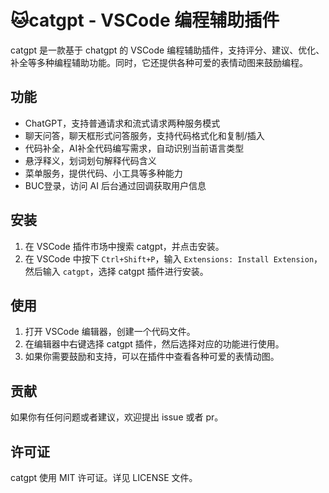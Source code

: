 # :cat:catgpt - VSCode 编程辅助插件

catgpt 是一款基于 chatgpt 的 VSCode 编程辅助插件，支持评分、建议、优化、补全等多种编程辅助功能。同时，它还提供各种可爱的表情动图来鼓励编程。

## 功能

- ChatGPT，支持普通请求和流式请求两种服务模式
- 聊天问答，聊天框形式问答服务，支持代码格式化和复制/插入
- 代码补全，AI补全代码编写需求，自动识别当前语言类型
- 悬浮释义，划词划句解释代码含义
- 菜单服务，提供代码、小工具等多种能力
- BUC登录，访问 AI 后台通过回调获取用户信息

## 安装

1. 在 VSCode 插件市场中搜索 catgpt，并点击安装。
2. 在 VSCode 中按下 `Ctrl+Shift+P`，输入 `Extensions: Install Extension`，然后输入 `catgpt`，选择 catgpt 插件进行安装。

## 使用

1. 打开 VSCode 编辑器，创建一个代码文件。
2. 在编辑器中右键选择 catgpt 插件，然后选择对应的功能进行使用。
3. 如果你需要鼓励和支持，可以在插件中查看各种可爱的表情动图。

## 贡献

如果你有任何问题或者建议，欢迎提出 issue 或者 pr。

## 许可证

catgpt 使用 MIT 许可证。详见 LICENSE 文件。